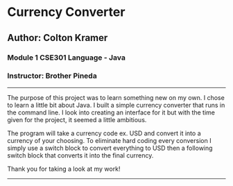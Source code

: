 
# Currency Converter
## Author: Colton Kramer
### Module 1 CSE301 Language - Java
### Instructor: Brother Pineda
***
The purpose of this project was to learn something new on my own. I chose to learn a little bit about Java.
I built a simple currency converter that runs in the command line. I look into creating an interface for it but with the time given
for the project, it seemed a little ambitious.

The program will take a currency code ex. USD and convert it into a currency of your choosing. To eliminate hard coding every conversion
I simply use a switch block to convert everything to USD then a following switch block that converts it into the final currency. 

Thank you for taking a look at my work!
***